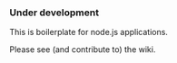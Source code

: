 
### Under development

This is boilerplate for node.js applications.

Please see (and contribute to) the wiki.

